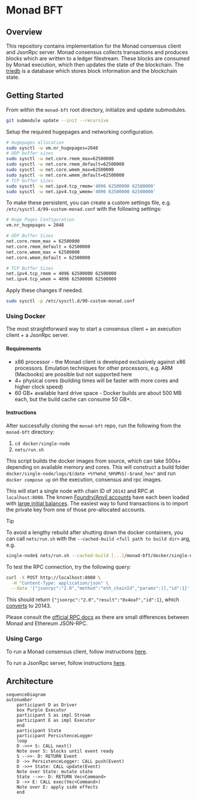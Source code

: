 # Monad BFT

## Overview

This repository contains implementation for the Monad consensus client and JsonRpc server. Monad consensus collects transactions and produces blocks which are written to a ledger filestream. These blocks are consumed by Monad execution, which then updates the state of the blockchain. The [triedb](monad-triedb/README.md) is a database which stores block information and the blockchain state.

## Getting Started

From within the `monad-bft` root directory, initialize and update submodules.

```sh
git submodule update --init --recursive
```

Setup the required hugepages and networking configuration.

```bash
# Hugepages allocation
sudo sysctl -w vm.nr_hugepages=2048
# UDP buffer sizes
sudo sysctl -w net.core.rmem_max=62500000
sudo sysctl -w net.core.rmem_default=62500000
sudo sysctl -w net.core.wmem_max=62500000
sudo sysctl -w net.core.wmem_default=62500000
# TCP buffer sizes
sudo sysctl -w net.ipv4.tcp_rmem='4096 62500000 62500000'
sudo sysctl -w net.ipv4.tcp_wmem='4096 62500000 62500000'
```

To make these persistent, you can create a custom settings file, e.g. `/etc/sysctl.d/99-custom-monad.conf` with the following settings:

```bash
# Huge Pages Configuration
vm.nr_hugepages = 2048

# UDP Buffer Sizes
net.core.rmem_max = 62500000
net.core.rmem_default = 62500000
net.core.wmem_max = 62500000
net.core.wmem_default = 62500000

# TCP Buffer Sizes
net.ipv4.tcp_rmem = 4096 62500000 62500000
net.ipv4.tcp_wmem = 4096 62500000 62500000
```

Apply these changes if needed.

```bash
sudo sysctl -p /etc/sysctl.d/99-custom-monad.conf
```

### Using Docker

The most straightforward way to start a consensus client + an execution client + a JsonRpc server.

#### Requirements

* x86 processor - the Monad client is developed exclusively against x86 processors. Emulation techniques for other processors, e.g. ARM (Macbooks) are possible but not supported here
* 4+ physical cores (building times will be faster with more cores and higher clock speed)
* 60 GB+ available hard drive space - Docker builds are about 500 MB each, but the build cache can consume 50 GB+.

#### Instructions

After successfully cloning the `monad-bft` repo, run the following from the `monad-bft` directory:

1. `cd docker/single-node`
2. `nets/run.sh`

This script builds the docker images from source, which can take 500s+ depending on available memory and cores.  This will construct a build folder `docker/single-node/logs/$(date +%Y%m%d_%H%M%S)-$rand_hex"` and run `docker compose up` on the execution, consensus and rpc images.

This will start a single node with chain ID of `20143` and RPC at `localhost:8080`. The known [Foundry/Anvil accounts](https://getfoundry.sh/anvil/overview/) have each been loaded with [large initial balances](https://github.com/category-labs/monad/blob/ce4101b11701bf4ef3a9cd996a6144883735187f/category/execution/monad/chain/monad_devnet_alloc.hpp#L22). The easiest way to fund transactions is to import the private key from one of those pre-allocated accounts.

> [!TIP]
> To avoid a lengthy rebuild after shutting down the docker containers, you can call `nets/run.sh` with the `--cached-build <full path to build dir>` arg, e.g.
>
> ```bash
> single-node$ nets/run.sh --cached-build [...]/monad-bft/docker/single-node/logs/20250929_082118-2d71738c8dfba6d2
> ```

To test the RPC connection, try the following query:

```bash
curl -X POST http://localhost:8080 \
  -H "Content-Type: application/json" \
  --data '{"jsonrpc":"2.0","method":"eth_chainId","params":[],"id":1}'
```

This should return `{"jsonrpc":"2.0","result":"0x4eaf","id":1}`, which [converts](https://www.rapidtables.com/convert/number/hex-to-decimal.html?x=4EAF) to 20143.

Please consult the [official RPC docs](https://docs.monad.xyz/reference/) as there are small differences between Monad and Ethereum JSON-RPC.

### Using Cargo

To run a Monad consensus client, follow instructions [here](monad-node/README.md).
 
To run a JsonRpc server, follow instructions [here](monad-rpc/README.md).

## Architecture

```mermaid
sequenceDiagram
autonumber
    participant D as Driver
    box Purple Executor
    participant S as impl Stream
    participant E as impl Executor
    end
    participant State
    participant PersistenceLogger
    loop
    D ->>+ S: CALL next()
    Note over S: blocks until event ready
    S -->>- D: RETURN Event
    D ->> PersistenceLogger: CALL push(Event)
    D ->>+ State: CALL update(Event)
    Note over State: mutate state
    State -->>- D: RETURN Vec<Command>
    D ->> E: CALL exec(Vec<Command>)
    Note over E: apply side effects
    end
```

[tests-badge]: https://github.com/monad-crypto/monad-bft/actions/workflows/randomized.yml/badge.svg?branch=master
